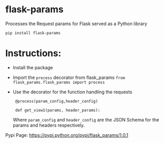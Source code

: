 # flask-params

Processes the Request params for Flask served as a Python library

`pip install flask-params`

# Instructions:
- Install the package
- Import the `process` decorator from flask_params
  `from flask_params.flask_params import process`
- Use the decorator for the function handling the requests
  
  ` @process(param_config,header_config)`
  
  ` def get_view1(params, header_params):` 
  
  Where `param_config` and `header_config` are the JSON Schema for the params and headers respectively.

Pypi Page: https://pypi.python.org/pypi/flask_params/1.0.1
